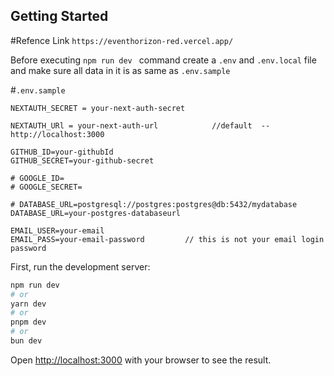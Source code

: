 ## Getting Started

#Refence Link
`https://eventhorizon-red.vercel.app/`

Before executing ```npm run dev ``` command create a ```.env``` and ```.env.local``` file and make sure all data in it is as same as ```.env.sample```

#```.env.sample```
```
NEXTAUTH_SECRET = your-next-auth-secret

NEXTAUTH_URl = your-next-auth-url            //default  -- http://localhost:3000

GITHUB_ID=your-githubId
GITHUB_SECRET=your-github-secret

# GOOGLE_ID=
# GOOGLE_SECRET=

# DATABASE_URL=postgresql://postgres:postgres@db:5432/mydatabase
DATABASE_URL=your-postgres-databaseurl

EMAIL_USER=your-email                 
EMAIL_PASS=your-email-password         // this is not your email login password

```

First, run the development server:

```bash
npm run dev
# or
yarn dev
# or
pnpm dev
# or
bun dev
```

Open [http://localhost:3000](http://localhost:3000) with your browser to see the result.

